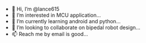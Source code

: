 - 👋 Hi, I’m @lance615
- 👀 I’m interested in MCU application...
- 🌱 I’m currently learning android and python...
- 💞️ I’m looking to collaborate on bipedal robot design...
- 📫 Reach me by email is good...

<!---
lance615/lance615 is a ✨ special ✨ repository because its `README.md` (this file) appears on your GitHub profile.
You can click the Preview link to take a look at your changes.
--->
